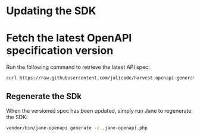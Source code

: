 # Updating the SDK

# Fetch the latest OpenAPI specification version

Run the following command to retrieve the latest API spec:

```bash
curl https://raw.githubusercontent.com/jolicode/harvest-openapi-generator/master/generated/harvest-openapi.yaml -o Resources/harvest-openapi.yaml
```

## Regenerate the SDk

When the versioned spec has been updated, simply run Jane to regenerate the
SDK:

```bash
vendor/bin/jane-openapi generate -c .jane-openapi.php
```
